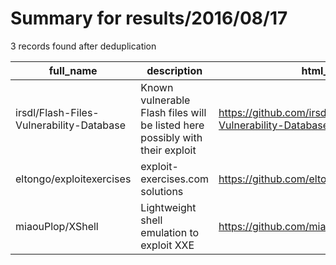 
# Summary for results/2016/08/17
    
3 records found after deduplication

| full_name | description | html_url | matched_list | matched_count | pushed_at | size | stargazers_count | language | forks_count |
|------------------------------------------|------------------------------------------------------------------------------|-------------------------------------------------------------|----------------|-----------------|---------------------------|--------|--------------------|------------|---------------|
| irsdl/Flash-Files-Vulnerability-Database | Known vulnerable Flash files will be listed here possibly with their exploit | https://github.com/irsdl/Flash-Files-Vulnerability-Database | ['exploit'] | 1 | 2016-08-17 20:03:58+00:00 | 252 | 7 | | 2 |
| eltongo/exploitexercises | exploit-exercises.com solutions | https://github.com/eltongo/exploitexercises | ['exploit'] | 1 | 2016-08-17 15:19:42+00:00 | 14 | 0 | Python | 0 |
| miaouPlop/XShell | Lightweight shell emulation to exploit XXE | https://github.com/miaouPlop/XShell | ['exploit'] | 1 | 2016-08-17 21:31:24+00:00 | 5 | 0 | Python | 1 |
